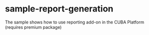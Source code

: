 # sample-report-generation
The sample shows how to use reporting add-on in the CUBA Platform (requires premium package)

